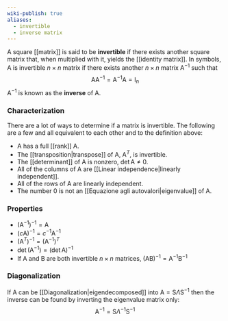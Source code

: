 ```yaml
---
wiki-publish: true
aliases:
  - invertible
  - inverse matrix
---
```

A square [[matrix]] is said to be **invertible** if there exists another square matrix that, when multiplied with it, yields the [[identity matrix]]. In symbols, $\mathrm{A}$ is invertible $n\times n$ matrix if there exists another $n\times n$ matrix $\mathrm{A}^{-1}$ such that
$$\mathrm{A}\mathrm{A}^{-1}=\mathrm{A}^{-1}\mathrm{A}=\mathrm{I}_{n}$$
$\mathrm{A}^{-1}$ is known as the **inverse** of $\mathrm{A}$.
### Characterization
There are a lot of ways to determine if a matrix is invertible. The following are a few and all equivalent to each other and to the definition above:
- $\mathrm{A}$ has a full [[rank]] $\mathrm{A}$.
- The [[transposition|transpose]] of $\mathrm{A}$, $\mathrm{A}^{T}$, is invertible.
- The [[determinant]] of $\mathrm{A}$ is nonzero, $\det \mathrm{A}\neq0$.
- All of the columns of $\mathrm{A}$ are [[Linear independence|linearly independent]].
- All of the rows of $\mathrm{A}$ are linearly independent.
- The number $0$ is not an [[Equazione agli autovalori|eigenvalue]] of $\mathrm{A}$.
### Properties
- $(\mathrm{A}^{-1})^{-1}=\mathrm{A}$
- $(c\mathrm{A})^{-1}=c^{-1}\mathrm{A}^{-1}$
- $(\mathrm{A}^{T})^{-1}=(\mathrm{A}^{-1})^{T}$
- $\det(\mathrm{A}^{-1})=(\det \mathrm{A})^{-1}$
- If $\mathrm{A}$ and $\mathrm{B}$ are both invertible $n\times n$ matrices, $(\mathrm{A}\mathrm{B})^{-1}=\mathrm{A}^{-1}\mathrm{B}^{-1}$
### Diagonalization
If $\mathrm{A}$ can be [[Diagonalization|eigendecomposed]] into $\mathrm{A}=\mathrm{S}\Lambda \mathrm{S}^{-1}$ then the inverse can be found by inverting the eigenvalue matrix only:
$$\mathrm{A}^{-1}=\mathrm{S}\Lambda^{-1}\mathrm{S}^{-1}$$
